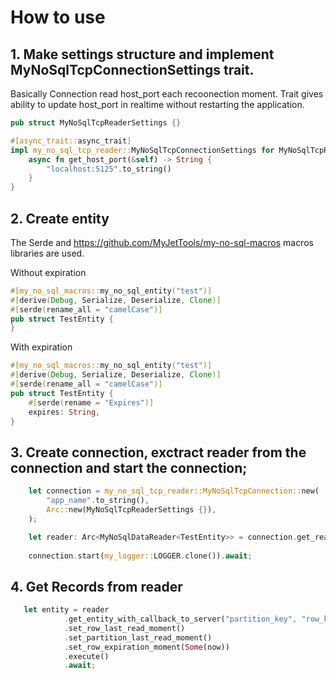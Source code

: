 # How to use


## 1. Make settings structure and implement MyNoSqlTcpConnectionSettings trait.

Basically Connection read host_port each recoonection moment. Trait gives ability to update host_port in realtime without restarting the application.
```rust
pub struct MyNoSqlTcpReaderSettings {}

#[async_trait::async_trait]
impl my_no_sql_tcp_reader::MyNoSqlTcpConnectionSettings for MyNoSqlTcpReaderSettings {
    async fn get_host_port(&self) -> String {
        "localhost:5125".to_string()
    }
}

```

## 2. Create entity
The Serde and https://github.com/MyJetTools/my-no-sql-macros macros libraries are used.


Without expiration
```rust
#[my_no_sql_macros::my_no_sql_entity("test")]
#[derive(Debug, Serialize, Deserialize, Clone)]
#[serde(rename_all = "camelCase")]
pub struct TestEntity {
}

```

With expiration
```rust
#[my_no_sql_macros::my_no_sql_entity("test")]
#[derive(Debug, Serialize, Deserialize, Clone)]
#[serde(rename_all = "camelCase")]
pub struct TestEntity {
    #[serde(rename = "Expires")]
    expires: String,
}
```

## 3. Create connection, exctract reader from the connection and start the connection;

```rust
    let connection = my_no_sql_tcp_reader::MyNoSqlTcpConnection::new(
        "app_name".to_string(),
        Arc::new(MyNoSqlTcpReaderSettings {}),
    );

    let reader: Arc<MyNoSqlDataReader<TestEntity>> = connection.get_reader().await;
    
    connection.start(my_logger::LOGGER.clone()).await;
```

## 4. Get Records from reader
```rust
   let entity = reader
            .get_entity_with_callback_to_server("partition_key", "row_key")
            .set_row_last_read_moment()
            .set_partition_last_read_moment()
            .set_row_expiration_moment(Some(now))
            .execute()
            .await;
```
